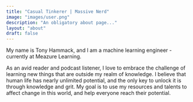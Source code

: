 ```yaml
---
title: "Casual Tinkerer | Massive Nerd"
image: "images/user.png"
description: "An obligatory about page..."
layout: "about"
draft: false
---
```

<!-- TODO - Change about.jpg -->

My name is Tony Hammack, and I am a machine learning engineer - currently at Meazure Learning. 

As an avid reader and podcast listener, I love to embrace the challenge of learning new things that are outside my realm of knowledge. I believe that human life has nearly unlimited potential, and the only key to unlock it is through knowledge and grit. My goal is to use my resources and talents to affect change in this world, and help everyone reach their potential.

